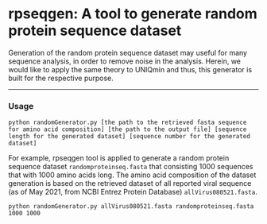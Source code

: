 # rpseqgen: A tool to generate random protein sequence dataset

Generation of the random protein sequence dataset may useful for many sequence analysis, in order to remove noise in the analysis. Herein, we would like to apply the same theory to UNIQmin and thus, this generator is built for the respective purpose. 

---

### Usage
`python randomGenerator.py [the path to the retrieved fasta sequence for amino acid composition] [the path to the output file] [sequence length for the generated dataset] [sequence number for the generated dataset]`

For example, rpseqgen tool is applied to generate a random protein sequence dataset `randomproteinseq.fasta` that consisting 1000 sequences that with 1000 amino acids long. The amino acid composition of the dataset generation is based on the retrieved dataset of all reported viral sequence (as of May 2021, from NCBI Entrez Protein Database) `allVirus080521.fasta`. <br> 

```
python randomGenerator.py allVirus080521.fasta randomproteinseq.fasta 1000 1000
```
